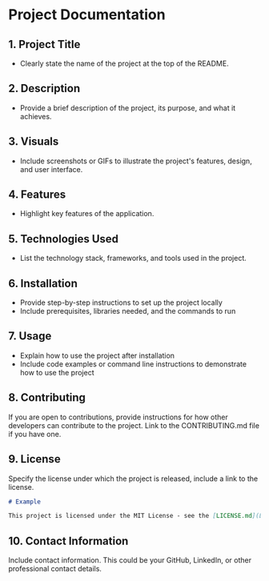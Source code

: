 # Project Documentation

## 1. Project Title

- Clearly state the name of the project at the top of the README.

## 2. Description

- Provide a brief description of the project, its purpose, and what it achieves.

## 3. Visuals

- Include screenshots or GIFs to illustrate the project's features, design, and user interface.

## 4. Features

- Highlight key features of the application.

## 5. Technologies Used

- List the technology stack, frameworks, and tools used in the project.

## 6. Installation

- Provide step-by-step instructions to set up the project locally
- Include prerequisites, libraries needed, and the commands to run

## 7. Usage

- Explain how to use the project after installation
- Include code examples or command line instructions to demonstrate how to use the project

## 8. Contributing

If you are open to contributions, provide instructions for how other developers can contribute to the project. Link to the CONTRIBUTING.md file if you have one.

## 9. License

Specify the license under which the project is released, include a link to the license.

```md
# Example

This project is licensed under the MIT License - see the [LICENSE.md](LICENSE) file for details.
```

## 10. Contact Information

Include contact information. This could be your GitHub, LinkedIn, or other professional contact details.

